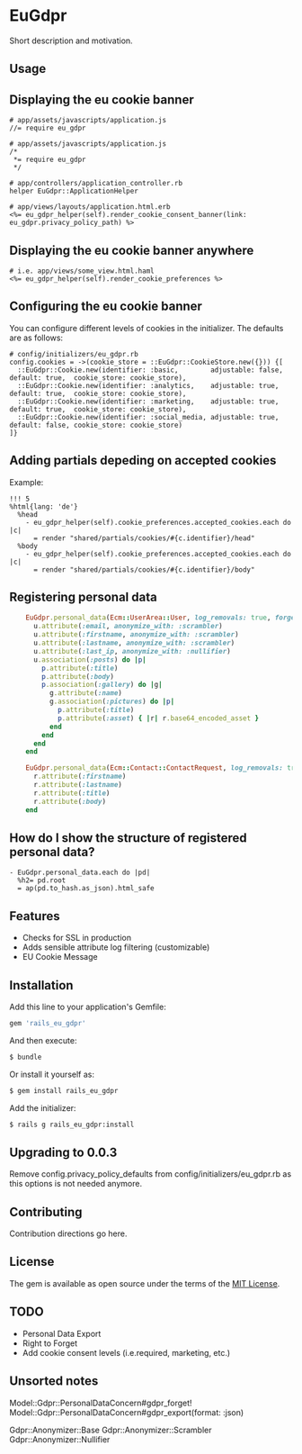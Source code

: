# EuGdpr
Short description and motivation.

## Usage

## Displaying the eu cookie banner

    # app/assets/javascripts/application.js
    //= require eu_gdpr

    # app/assets/javascripts/application.js
    /*
     *= require eu_gdpr
     */

    # app/controllers/application_controller.rb
    helper EuGdpr::ApplicationHelper

    # app/views/layouts/application.html.erb
    <%= eu_gdpr_helper(self).render_cookie_consent_banner(link: eu_gdpr.privacy_policy_path) %>

## Displaying the eu cookie banner anywhere

    # i.e. app/views/some_view.html.haml
    <%= eu_gdpr_helper(self).render_cookie_preferences %>

## Configuring the eu cookie banner

You can configure different levels of cookies in the initializer. The defaults are as follows:

    # config/initializers/eu_gdpr.rb
    config.cookies = ->(cookie_store = ::EuGdpr::CookieStore.new({})) {[
      ::EuGdpr::Cookie.new(identifier: :basic,        adjustable: false, default: true,  cookie_store: cookie_store),
      ::EuGdpr::Cookie.new(identifier: :analytics,    adjustable: true,  default: true,  cookie_store: cookie_store),
      ::EuGdpr::Cookie.new(identifier: :marketing,    adjustable: true,  default: true,  cookie_store: cookie_store),
      ::EuGdpr::Cookie.new(identifier: :social_media, adjustable: true,  default: false, cookie_store: cookie_store)
    ]}

## Adding partials depeding on accepted cookies

Example:

    !!! 5
    %html{lang: 'de'}
      %head
        - eu_gdpr_helper(self).cookie_preferences.accepted_cookies.each do |c|
          = render "shared/partials/cookies/#{c.identifier}/head"
      %body
        - eu_gdpr_helper(self).cookie_preferences.accepted_cookies.each do |c|
          = render "shared/partials/cookies/#{c.identifier}/body"

## Registering personal data

```ruby
    EuGdpr.personal_data(Ecm::UserArea::User, log_removals: true, forget_with: :anonymization) do |u|
      u.attribute(:email, anonymize_with: :scrambler)
      u.attribute(:firstname, anonymize_with: :scrambler)
      u.attribute(:lastname, anonymize_with: :scrambler)
      u.attribute(:last_ip, anonymize_with: :nullifier)
      u.association(:posts) do |p|
        p.attribute(:title)
        p.attribute(:body)
        p.association(:gallery) do |g|
          g.attribute(:name)
          g.association(:pictures) do |p|
            p.attribute(:title)
            p.attribute(:asset) { |r| r.base64_encoded_asset }
          end
        end
      end
    end
```

```ruby
    EuGdpr.personal_data(Ecm::Contact::ContactRequest, log_removals: true, forget_with: :deletion) do |r|
      r.attribute(:firstname)
      r.attribute(:lastname)
      r.attribute(:title)
      r.attribute(:body)
    end
```

## How do I show the structure of registered personal data?

    - EuGdpr.personal_data.each do |pd|
      %h2= pd.root
      = ap(pd.to_hash.as_json).html_safe

## Features

* Checks for SSL in production
* Adds sensible attribute log filtering (customizable)
* EU Cookie Message

## Installation
Add this line to your application's Gemfile:

```ruby
gem 'rails_eu_gdpr'
```

And then execute:
```bash
$ bundle
```

Or install it yourself as:
```bash
$ gem install rails_eu_gdpr
```

Add the initializer:

```bash
$ rails g rails_eu_gdpr:install
```

## Upgrading to 0.0.3

Remove config.privacy_policy_defaults from config/initializers/eu_gdpr.rb as this options is not needed anymore.

## Contributing
Contribution directions go here.

## License
The gem is available as open source under the terms of the [MIT License](https://opensource.org/licenses/MIT).

## TODO

* Personal Data Export
* Right to Forget
* Add cookie consent levels (i.e.required, marketing, etc.)

## Unsorted notes

Model::Gdpr::PersonalDataConcern#gdpr_forget!
Model::Gdpr::PersonalDataConcern#gdpr_export(format: :json)

Gdpr::Anonymizer::Base
Gdpr::Anonymizer::Scrambler
Gdpr::Anonymizer::Nullifier
